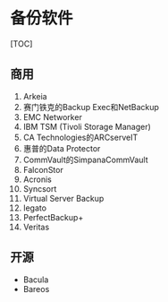 # 备份软件
[TOC]
## 商用
1. Arkeia
2. 赛门铁克的Backup Exec和NetBackup
3. EMC Networker
4. IBM TSM (Tivoli Storage Manager)
5. CA Technologies的ARCserveIT
6. 惠普的Data Protector
7. CommVault的SimpanaCommVault
8. FalconStor
9. Acronis
10. Syncsort
11. Virtual Server Backup
12. legato
13. PerfectBackup+
14. Veritas

## 开源

* Bacula
* Bareos